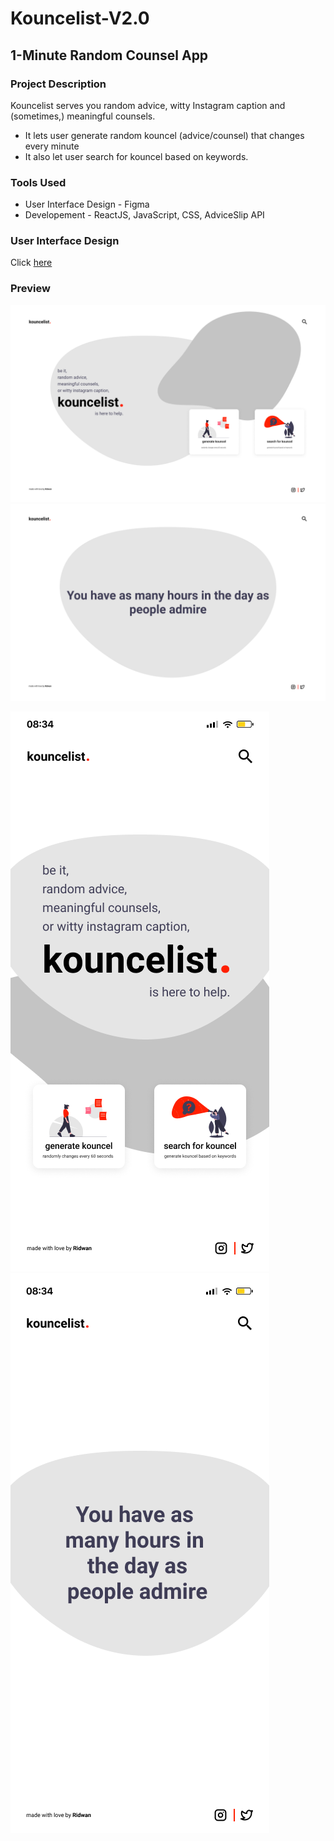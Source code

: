 # Kouncelist-V2.0

## 1-Minute Random Counsel App

### Project Description

Kouncelist serves you random advice, witty Instagram caption and (sometimes,) meaningful counsels.
- It lets user generate random kouncel (advice/counsel) that changes every minute
- It also let user search for kouncel based on keywords.

### Tools Used
- User Interface Design - Figma
- Developement - ReactJS, JavaScript, CSS, AdviceSlip API

### User Interface Design

Click [here](https://www.figma.com/file/srAqSfs9TF1ecpdPenZIO1/Kouncelist?node-id=26%3A0)


### Preview
![Desktop View](/src/assets/HomepageDesktop.png)
![Desktop View 2](/src/assets/RandomAdviceDesktop.png)

![Mobile View](/src/assets/HomepageMobile.png)
![Mobile View 2](/src/assets/RandomAdviceMobile.png)
